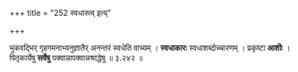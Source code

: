 +++
title = "252 स्वधास्त्व् इत्य्"

+++


भुकवद्भिर् गृहगमनाभ्यनुज्ञातैर् अनन्तरं स्वधेति वाच्यम् । **स्वधाकारः** स्वधाशब्दोच्चारणम् । प्रकृष्टा **आशीः** । पितृकार्येषु **सर्वेषु** पक्वान्नापक्वान्नश्राद्धेषु ॥ ३.२४२ ॥